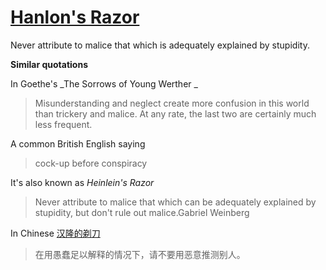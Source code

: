 # [Hanlon's Razor](https://www.wikiwand.com/en/Hanlon's_razor)

Never attribute to malice that which is adequately explained by stupidity.

**Similar quotations**

In Goethe's _The Sorrows of Young Werther _

> Misunderstanding and neglect create more confusion in this world than trickery and malice. At any rate, the last two are certainly much less frequent.

A common British English saying

> cock-up before conspiracy

It's also known as _Heinlein's Razor_

> Never attribute to malice that which can be adequately explained by stupidity, but don't rule out malice.Gabriel Weinberg

In Chinese [汉隆的剃刀](#)

> 在用愚蠢足以解释的情况下，请不要用恶意推测别人。



